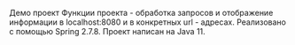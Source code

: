Демо проект
Функции проекта - обработка запросов и отображение информации в localhost:8080 и в конкретных url - адресах.
Реализовано с помощью Spring 2.7.8.
Проект написан на Java 11.
